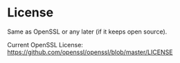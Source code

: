 # License

Same as OpenSSL or any later (if it keeps open source).

Current OpenSSL License: https://github.com/openssl/openssl/blob/master/LICENSE
